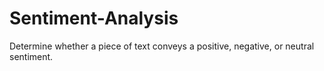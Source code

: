 # Sentiment-Analysis
Determine whether a piece of text conveys a positive, negative, or neutral sentiment.
